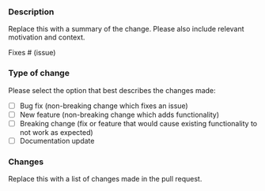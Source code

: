 ### Description

Replace this with a summary of the change. Please also include relevant motivation and context.

Fixes # (issue)

### Type of change

Please select the option that best describes the changes made:

- [ ] Bug fix (non-breaking change which fixes an issue)
- [ ] New feature (non-breaking change which adds functionality)
- [ ] Breaking change (fix or feature that would cause existing functionality to not work as expected)
- [ ] Documentation update

### Changes

Replace this with a list of changes made in the pull request.
